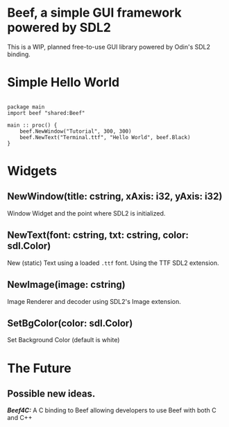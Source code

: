 # Beef, a simple GUI framework powered by SDL2

This is a WIP, planned free-to-use GUI library powered by Odin's SDL2 binding.

# Simple Hello World

```odin

package main
import beef "shared:Beef"

main :: proc() {
    beef.NewWindow("Tutorial", 300, 300)
    beef.NewText("Terminal.ttf", "Hello World", beef.Black)
}
```

# Widgets

## NewWindow(title: cstring, xAxis: i32, yAxis: i32)

Window Widget and the point where SDL2 is initialized.

## NewText(font: cstring, txt: cstring, color: sdl.Color)

New (static) Text using a loaded `.ttf` font. Using the TTF SDL2 extension.

## NewImage(image: cstring)

Image Renderer and decoder using SDL2's Image extension.

## SetBgColor(color: sdl.Color)

Set Background Color (default is white)

# The Future
## Possible new ideas.
***Beef4C:*** A C binding to Beef allowing developers to use Beef with both C and C++